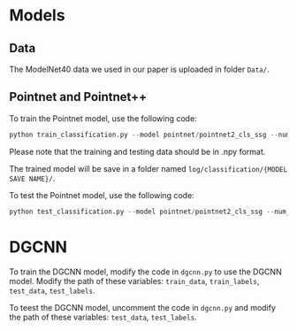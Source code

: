 # Models
## Data
The ModelNet40 data we used in our paper is uploaded in folder `Data/`. 
## Pointnet and Pointnet++
To train the Pointnet model, use the following code:
```python
python train_classification.py --model pointnet/pointnet2_cls_ssg --num_category 40 --log_dir {MODEL SAVE NAME} --main_path {PATH TO THIS DIRECTORY} --train_data_path {PATH TO TRAINING DATA} --train_label_path {PATH TO TRAINING LABELS} --test_data_path {PATH TO TESTING DATA} --test_label_path {PATH TO TESTING LABELS}
```
Please note that the training and testing data should be in .npy format.

The trained model will be save in a folder named `log/classification/{MODEL SAVE NAME}/`.

To test the Pointnet model, use the following code:
```python
python test_classification.py --model pointnet/pointnet2_cls_ssg --num_category 40 --log_dir {MODEL SAVE NAME} --main_path {PATH TO THIS DIRECTORY} --test_data_path {PATH TO TESTING DATA} --test_label_path {PATH TO TESTING LABELS}
```
# DGCNN
To train the DGCNN model, modify the code in `dgcnn.py` to use the DGCNN model. Modify the path of these variables: `train_data`, `train_labels`, `test_data`, `test_labels`.

To teest the DGCNN model, uncomment the code in `dgcnn.py` and modify the path of these variables: `test_data`, `test_labels`.
